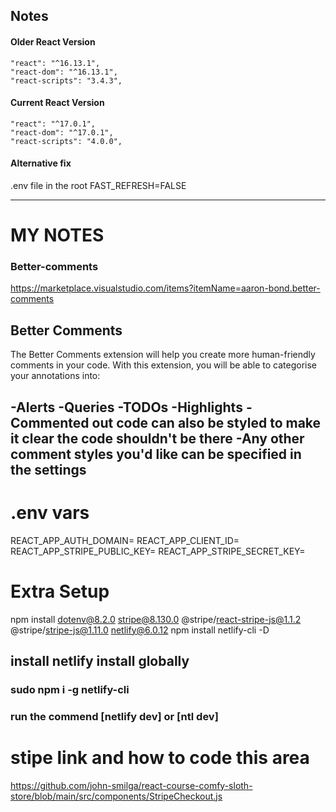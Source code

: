 ## Notes

#### Older React Version

```
"react": "^16.13.1",
"react-dom": "^16.13.1",
"react-scripts": "3.4.3",
```

#### Current React Version

```
"react": "^17.0.1",
"react-dom": "^17.0.1",
"react-scripts": "4.0.0",
```

#### Alternative fix

.env file in the root
FAST_REFRESH=FALSE


------------------------------------------------
# MY NOTES
### Better-comments
https://marketplace.visualstudio.com/items?itemName=aaron-bond.better-comments
## Better Comments
The Better Comments extension will help you create more human-friendly comments in your code.
With this extension, you will be able to categorise your annotations into:

-Alerts
-Queries
-TODOs
-Highlights
-Commented out code can also be styled to make it clear the code shouldn't be there
-Any other comment styles you'd like can be specified in the settings
------------------------------------------------

# .env vars
REACT_APP_AUTH_DOMAIN=
REACT_APP_CLIENT_ID=
REACT_APP_STRIPE_PUBLIC_KEY=
REACT_APP_STRIPE_SECRET_KEY=
# Extra Setup
npm install dotenv@8.2.0 stripe@8.130.0 @stripe/react-stripe-js@1.1.2 @stripe/stripe-js@1.11.0 netlify@6.0.12
npm install netlify-cli -D

## install netlify install globally
### sudo npm i -g netlify-cli
### run the commend [netlify dev] or [ntl dev]

# stipe link and how to code this area
https://github.com/john-smilga/react-course-comfy-sloth-store/blob/main/src/components/StripeCheckout.js